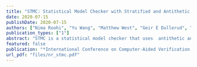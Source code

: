 ```yaml
---
title: "STMC: Statistical Model Checker with Stratified and Antithetic Sampling"
date: 2020-07-15
publishDate: 2020-07-15
authors: ["Nima Roohi", "Yu Wang", "Matthew West", "Geir E Dullerud", "Mahesh Viswanathan"]
publication_types: ["1"]
abstract: "STMC is a statistical model checker that uses  antithetic and stratified sampling techniques  to reduce the number of samples and, hence,  the amount of time required before making a decision.  The tool is capable of statistically verifying any   black-box probabilistic system that PRISM can simulate,  against probabilistic bounds on any property that PRISM  can evaluate over individual executions of the system.  We have evaluated our tool on many examples and compared  it with both symbolic and statistical algorithms.  Our experimental results show that our techniques  are indeed able to reduce the number of samples significantly.  When the number of strata is large, our algorithms  singificantly reduced the number of samples. Furthermore, being a statistical model checker makes STMC  able to verify models that are well beyond the reach of current  symbolic model checkers.  On large systems (up to 101̂4 states)  STMC was able to check 100% of benchmark systems,  compared to existing methods which only succeeded on 14% of systems. The tool, installation instructions, benchmarks, and scripts for running the benchmarks are all available online as open source."
featured: false
publication: "*International Conference on Computer-Aided Verification (CAV)*"
url_pdf: "files/nr_stmc.pdf"
---
```


